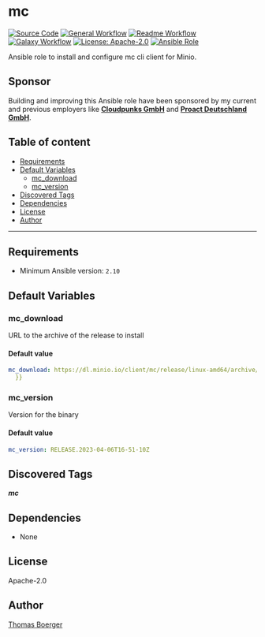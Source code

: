 # mc

[![Source Code](https://img.shields.io/badge/github-source%20code-blue?logo=github&amp;logoColor=white)](https://github.com/rolehippie/mc)
[![General Workflow](https://github.com/rolehippie/mc/actions/workflows/general.yml/badge.svg)](https://github.com/rolehippie/mc/actions/workflows/general.yml)
[![Readme Workflow](https://github.com/rolehippie/mc/actions/workflows/readme.yml/badge.svg)](https://github.com/rolehippie/mc/actions/workflows/readme.yml)
[![Galaxy Workflow](https://github.com/rolehippie/mc/actions/workflows/galaxy.yml/badge.svg)](https://github.com/rolehippie/mc/actions/workflows/galaxy.yml)
[![License: Apache-2.0](https://img.shields.io/github/license/rolehippie/mc)](https://github.com/rolehippie/mc/blob/master/LICENSE)
[![Ansible Role](https://img.shields.io/badge/role-rolehippie.mc-blue)](https://galaxy.ansible.com/rolehippie/mc)

Ansible role to install and configure mc cli client for Minio.

## Sponsor

Building and improving this Ansible role have been sponsored by my current and previous employers like **[Cloudpunks GmbH](https://cloudpunks.de)** and **[Proact Deutschland GmbH](https://www.proact.eu)**.

## Table of content

- [Requirements](#requirements)
- [Default Variables](#default-variables)
  - [mc_download](#mc_download)
  - [mc_version](#mc_version)
- [Discovered Tags](#discovered-tags)
- [Dependencies](#dependencies)
- [License](#license)
- [Author](#author)

---

## Requirements

- Minimum Ansible version: `2.10`


## Default Variables

### mc_download

URL to the archive of the release to install

#### Default value

```YAML
mc_download: https://dl.minio.io/client/mc/release/linux-amd64/archive/mc.{{ mc_version
  }}
```

### mc_version

Version for the binary

#### Default value

```YAML
mc_version: RELEASE.2023-04-06T16-51-10Z
```

## Discovered Tags

**_mc_**


## Dependencies

- None

## License

Apache-2.0

## Author

[Thomas Boerger](https://github.com/tboerger)
